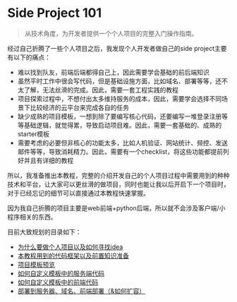 # Side Project 101

> 从技术角度，为开发者提供一个个人项目的完整入门操作指南。

经过自己折腾了一些个人项目之后，我发现个人开发者做自己的side project主要有以下的痛点：

- 难以找到队友，前端后端都得自己上，因此需要学会基础的前后端知识
- 虽然平时工作中很会写代码，但是基础设施方面，比如域名、部署等等，还不太了解，无法丝滑的完成。因此，需要一套工程实践的教程
- 项目探索过程中，不想付出太多维持服务的成本，因此，需要学会选择不同场景下比较经济的云平台来完成各自的任务
- 缺少成熟的项目模板，一想到除了要编写核心代码，还要编写一堆登录注册等等基础逻辑，就觉得累，导致启动项目难。因此，需要一套基础的、成熟的starter模板
- 需要考虑的必要但非核心的功能太多，比如人机验证、网站统计、频控、发送邮件等等，导致消耗精力。因此，需要有一个checklist，将这些功能都提前列好并且有详细的教程

所以，我准备推出本教程，完整的介绍开发自己的个人项目过程中需要用到的种种技术和平台，让大家可以更丝滑的做项目，同时也能让我以后开启下一个项目时，对于已经忘记的细节可以直接通过本教程快速掌握。

因为我自己折腾的项目主要是web前端+python后端，所以就不会涉及客户端/小程序相关的东西。

目前大致规划的目录如下：

* [为什么要做个人项目以及如何寻找idea](./1-why.md)
* [本教程用到的代码框架以及前置知识准备](./2-prerequisite.md)
* [项目模板预览](./3-template.md)
* [如何自定义模板中的服务端代码](./4-django-server.md)
* [如何自定义模板中的前端代码](./5-nextjs-frontend.md)
* [部署到服务器、域名、前端部署（&如何扩容）](./6-deploy.md)

